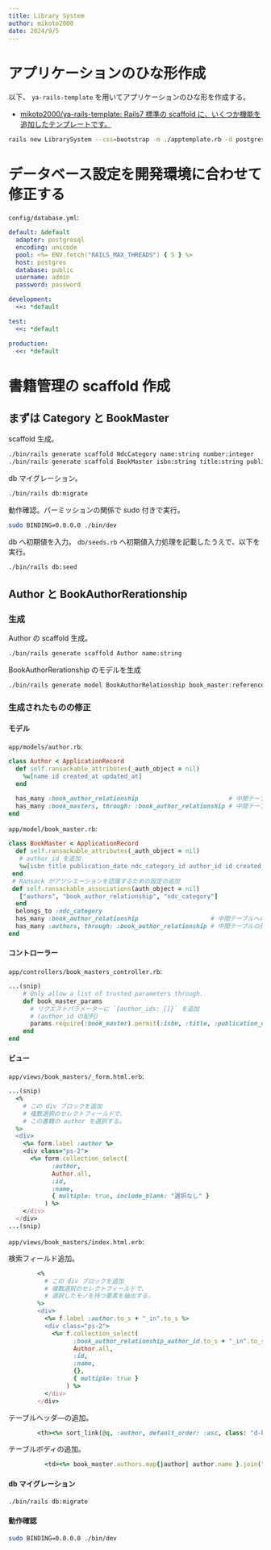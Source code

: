 ```yaml
---
title: Library System
author: mikoto2000
date: 2024/9/5
---
```


# アプリケーションのひな形作成

以下、 `ya-rails-template` を用いてアプリケーションのひな形を作成する。

- [mikoto2000/ya-rails-template: Rails7 標準の scaffold に、いくつか機能を追加したテンプレートです。](https://github.com/mikoto2000/ya-rails-template)

```sh
rails new LibrarySystem --css=bootstrap -m ./apptemplate.rb -d postgresql
```


# データベース設定を開発環境に合わせて修正する

`config/database.yml`:

```yaml
default: &default
  adapter: postgresql
  encoding: unicode
  pool: <%= ENV.fetch("RAILS_MAX_THREADS") { 5 } %>
  host: postgres
  database: public
  username: admin
  password: password

development:
  <<: *default

test:
  <<: *default

production:
  <<: *default
```

# 書籍管理の scaffold 作成

## まずは Category と BookMaster

scaffold 生成。

```sh
./bin/rails generate scaffold NdcCategory name:string number:integer
./bin/rails generate scaffold BookMaster isbn:string title:string publication_date:date ndc_category:references
```

db マイグレーション。

```sh
./bin/rails db:migrate
```

動作確認。パーミッションの関係で sudo 付きで実行。

```sh
sudo BINDING=0.0.0.0 ./bin/dev
```

db へ初期値を入力。
`db/seeds.rb` へ初期値入力処理を記載したうえで、以下を実行。

```sh
./bin/rails db:seed
```

## Author と BookAuthorRerationship

### 生成

Author の scaffold 生成。

```sh
./bin/rails generate scaffold Author name:string
```

BookAuthorRerationship のモデルを生成

```sh
./bin/rails generate model BookAuthorRelationship book_master:references author:references
```

### 生成されたものの修正

#### モデル

`app/models/author.rb`:

```rb
class Author < ApplicationRecord
  def self.ransackable_attributes(_auth_object = nil)
    %w[name id created_at updated_at]
  end

  has_many :book_author_relationship                         # 中間テーブルへの関連を定義
  has_many :book_masters, through: :book_author_relationship # 中間テーブルの先の関連を定義
end
```

`app/model/book_master.rb`:

```rb
class BookMaster < ApplicationRecord
  def self.ransackable_attributes(_auth_object = nil)
   # author_id を追加
   %w[isbn title publication_date ndc_category_id author_id id created_at updated_at]
 end
 # Ransack がアソシエーションを認識するための設定の追加
 def self.ransackable_associations(auth_object = nil)
   ["authors", "book_author_relationship", "ndc_category"]
  end
  belongs_to :ndc_category
  has_many :book_author_relationship                    # 中間テーブルへの関連を定義
  has_many :authors, through: :book_author_relationship # 中間テーブルの先の関連を定義
end
```

#### コントローラー

`app/controllers/book_masters_controller.rb`:

```rb
...(snip)
    # Only allow a list of trusted parameters through.
    def book_master_params
      # リクエストパラメーターに `{author_ids: []}` を追加
      # (author_id の配列)
      params.require(:book_master).permit(:isbn, :title, :publication_date, :ndc_category_id, {author_ids: []})
    end
end
```

#### ビュー

`app/views/book_masters/_form.html.erb`:

```rb
...(snip)
  <%
    # この div ブロックを追加
    # 複数選択のセレクトフィールドで、
    # この書籍の author を選択する。
  %>
  <div>
    <%= form.label :author %>
    <div class="ps-2">
      <%= form.collection_select(
            :author,
            Author.all,
            :id,
            :name,
            { multiple: true, include_blank: "選択なし" }
          ) %>
    </div>
  </div>
...(snip)
```


`app/views/book_masters/index.html.erb`:

検索フィールド追加。

```rb
        <%
          # この div ブロックを追加
          # 複数選択のセレクトフィールドで、
          # 選択したモノを持つ要素を抽出する。
        %>
        <div>
          <%= f.label :author.to_s + "_in".to_s %>
          <div class="ps-2">
            <%= f.collection_select(
                  :book_author_relationship_author_id.to_s + "_in".to_s,
                  Author.all,
                  :id,
                  :name,
                  {},
                  { multiple: true }
                ) %>
          </div>
        </div>
```

テーブルヘッダ―の追加。

```rb
        <th><%= sort_link(@q, :author, default_order: :asc, class: "d-block") %></th>
```

テーブルボディの追加。

```rb
          <td><%= book_master.authors.map{|author| author.name }.join(", ") %></td>
```


#### db マイグレーション

```sh
./bin/rails db:migrate
```

#### 動作確認

```sh
sudo BINDING=0.0.0.0 ./bin/dev
```
